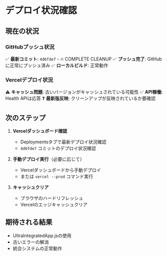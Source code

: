 # デプロイ状況確認

## 現在の状況

### GitHubプッシュ状況
✅ **最新コミット**: `4d6fde7` - 🔥 COMPLETE CLEANUP
✅ **プッシュ完了**: GitHubに正常にプッシュ済み
✅ **ローカルビルド**: 正常動作

### Vercelデプロイ状況
⚠️ **キャッシュ問題**: 古いバージョンがキャッシュされている可能性
✅ **API稼働**: Health APIは応答
❓ **最新版反映**: クリーンアップが反映されているか要確認

## 次のステップ

1. **Vercelダッシュボード確認**
   - Deploymentsタブで最新デプロイ状況確認
   - `4d6fde7` コミットのデプロイ状況確認

2. **手動デプロイ実行**（必要に応じて）
   - Vercelダッシュボードから手動デプロイ
   - または `vercel --prod` コマンド実行

3. **キャッシュクリア**
   - ブラウザのハードリフレッシュ
   - Vercelのエッジキャッシュクリア

## 期待される結果
- UltraIntegratedApp.jsの使用
- 古いエラーの解消
- 統合システムの正常動作